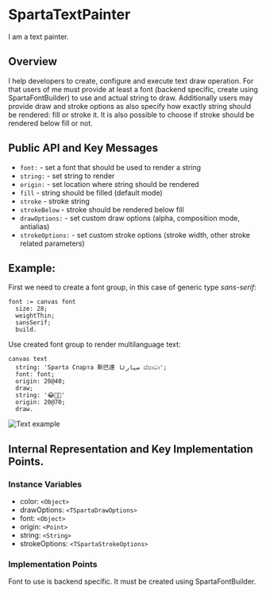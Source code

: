 # SpartaTextPainter

I am a text painter.

## Overview

I help developers to create, configure and execute text draw operation.
For that users of me must provide at least a font (backend specific, create using SpartaFontBuilder) to use and actual string to draw.
Additionally users may provide draw and stroke options as also specify how exactly string should be rendered: fill or stroke it.
It is also possible to choose if stroke should be rendered below fill or not.

## Public API and Key Messages

- `font:` - set a font that should be used to render a string
- `string:` - set string to render
- `origin:` - set location where string should be rendered
- `fill` - string should be filled (default mode)
- `stroke` - stroke string
- `strokeBelow` - stroke should be rendered below fill
- `drawOptions:` - set custom draw options (alpha, composition mode, antialias)
- `strokeOptions:` - set custom stroke options (stroke width, other stroke related parameters)

## Example:

First we need to create a font group, in this case of generic type *sans-serif*:
```smalltalk
font := canvas font
  size: 28;
  weightThin;
  sansSerif;
  build.
```

Use created font group to render multilanguage text:
```smalltalk
canvas text
  string: 'Sparta Спарта 斯巴達 سپارٹا ස්පාටා';
  font: font;
  origin: 20@40;
  draw;
  string: '😂🙈🚀'
  origin: 20@70;
  draw.
```
![Text example](https://github.com/syrel/Sparta/blob/documentation/images/SpartaTextPainter/01_multilanguage.png)

## Internal Representation and Key Implementation Points.

### Instance Variables

- color: `<Object>`
- drawOptions: `<TSpartaDrawOptions>`
- font: `<Object>`
- origin: `<Point>`
- string: `<String>`
- strokeOptions: `<TSpartaStrokeOptions>`

### Implementation Points

Font to use is backend specific. It must be created using SpartaFontBuilder.
